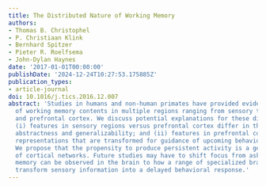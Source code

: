 ```yaml
---
title: The Distributed Nature of Working Memory
authors:
- Thomas B. Christophel
- P. Christiaan Klink
- Bernhard Spitzer
- Pieter R. Roelfsema
- John-Dylan Haynes
date: '2017-01-01T00:00:00'
publishDate: '2024-12-24T10:27:53.175885Z'
publication_types:
- article-journal
doi: 10.1016/j.tics.2016.12.007
abstract: 'Studies in humans and non-human primates have provided evidence for storage
  of working memory contents in multiple regions ranging from sensory to parietal
  and prefrontal cortex. We discuss potential explanations for these distributed representations:
  (i) features in sensory regions versus prefrontal cortex differ in the level of
  abstractness and generalizability; and (ii) features in prefrontal cortex reflect
  representations that are transformed for guidance of upcoming behavioral actions.
  We propose that the propensity to produce persistent activity is a general feature
  of cortical networks. Future studies may have to shift focus from asking where working
  memory can be observed in the brain to how a range of specialized brain areas together
  transform sensory information into a delayed behavioral response.'
---
```

